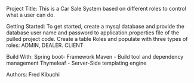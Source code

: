 Project Title: 
This is a Car Sale System based on different roles to control what a user can do. 

Getting Started:
To get started, create a mysql database and provide the database user name and password to application.properties file of the pulled project code.
Create a table Roles and populate with three types of roles: ADMIN, DEALER. CLIENT

Build With:
Spring boot- Framework
Maven - Build tool and dependency management
Thymeleaf - Server-Side templating engine

Authors:
Fred Kibuchi
